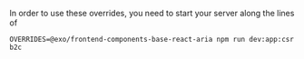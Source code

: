 In order to use these overrides, you need to start your server along
the lines of

```
OVERRIDES=@exo/frontend-components-base-react-aria npm run dev:app:csr b2c
```